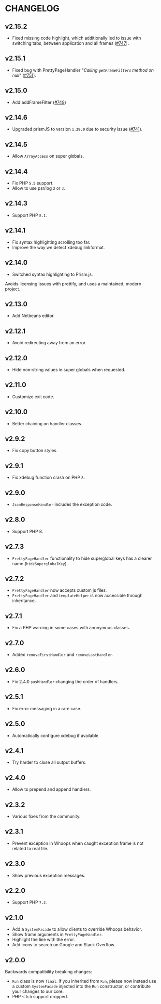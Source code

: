 # CHANGELOG

## v2.15.2

-   Fixed missing code highlight, which additionally led to issue with switching tabs, between application and all frames ([#747](https://github.com/filp/whoops/issues/747)).

## v2.15.1

-   Fixed bug with PrettyPageHandler "_Calling `getFrameFilters` method on null_" ([#751](https://github.com/filp/whoops/pull/751)).

## v2.15.0

-   Add addFrameFilter ([#749](https://github.com/filp/whoops/pull/749))

## v2.14.6

-   Upgraded prismJS to version `1.29.0` due to security issue ([#741][i741]).

[i741]: https://github.com/filp/whoops/pull/741

## v2.14.5

-   Allow `ArrayAccess` on super globals.

## v2.14.4

-   Fix PHP `5.5` support.
-   Allow to use psr/log `2` or `3`.

## v2.14.3

-   Support PHP `8.1`.

## v2.14.1

-   Fix syntax highlighting scrolling too far.
-   Improve the way we detect xdebug linkformat.

## v2.14.0

-   Switched syntax highlighting to Prism.js.

Avoids licensing issues with prettify, and uses a maintained, modern project.

## v2.13.0

-   Add Netbeans editor.

## v2.12.1

-   Avoid redirecting away from an error.

## v2.12.0

-   Hide non-string values in super globals when requested.

## v2.11.0

-   Customize exit code.

## v2.10.0

-   Better chaining on handler classes.

## v2.9.2

-   Fix copy button styles.

## v2.9.1

-   Fix xdebug function crash on PHP `8`.

## v2.9.0

-   `JsonResponseHandler` includes the exception code.

## v2.8.0

-   Support PHP 8.

## v2.7.3

-   `PrettyPageHandler` functionality to hide superglobal keys has a clearer name
    (`hideSuperglobalKey`).

## v2.7.2

-   `PrettyPageHandler` now accepts custom js files.
-   `PrettyPageHandler` and `templateHelper` is now accessible through inheritance.

## v2.7.1

-   Fix a PHP warning in some cases with anonymous classes.

## v2.7.0

-   Added `removeFirstHandler` and `removeLastHandler`.

## v2.6.0

-   Fix 2.4.0 `pushHandler` changing the order of handlers.

## v2.5.1

-   Fix error messaging in a rare case.

## v2.5.0

-   Automatically configure xdebug if available.

## v2.4.1

-   Try harder to close all output buffers.

## v2.4.0

-   Allow to prepend and append handlers.

## v2.3.2

-   Various fixes from the community.

## v2.3.1

-   Prevent exception in Whoops when caught exception frame is not related to real file.

## v2.3.0

-   Show previous exception messages.

## v2.2.0

-   Support PHP `7.2`.

## v2.1.0

-   Add a `SystemFacade` to allow clients to override Whoops behavior.
-   Show frame arguments in `PrettyPageHandler`.
-   Highlight the line with the error.
-   Add icons to search on Google and Stack Overflow.

## v2.0.0

Backwards compatibility breaking changes:

-   `Run` class is now `final`. If you inherited from `Run`, please now instead use a custom `SystemFacade` injected into the `Run` constructor, or contribute your changes to our core.
-   PHP < 5.5 support dropped.
